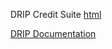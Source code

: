 DRIP Credit Suite [html](http://www.credit-trader.net/CreditSuite.html)

[DRIP Documentation](http://www.credit-trader.net/Begin.html)
